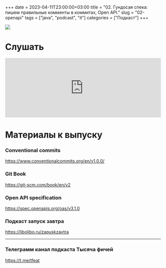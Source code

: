 +++
date = 2023-04-11T23:00:00+03:00
title = "02. Гундосая спека: пишем правильные комменты в коммитах, Open API."
slug = "02-openapi"
tags = ["java", "podcast", "it"]
categories = ["Подкаст"]
+++

![](/images/02_image.png)

# Слушать

<iframe 
title="Embed Player" 
src="https://play.libsyn.com/embed/episode/id/24706545/height/192/theme/modern/size/large/thumbnail/yes/custom-color/212121/time-start/00:00:00/hide-playlist/yes/hide-subscribe/yes/hide-share/yes/download/yes" 
height="192" 
width="100%" 
scrolling="no" 
allowfullscreen="" 
webkitallowfullscreen="true" 
mozallowfullscreen="true" 
oallowfullscreen="true" 
msallowfullscreen="true" 
style="border: none;">
</iframe>

# Материалы к выпуску

### Conventional commits

https://www.conventionalcommits.org/en/v1.0.0/

### Git Book

https://git-scm.com/book/en/v2

### Open API specification

https://spec.openapis.org/oas/v3.1.0

### Подкаст запуск завтра

https://libolibo.ru/zapuskzavtra


___

### Телеграмм канал подкаста Тысяча фичей

https://t.me/tfeat

